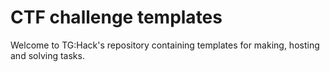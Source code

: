 # CTF challenge templates

Welcome to TG:Hack's repository containing templates for making,
hosting and solving tasks. 
